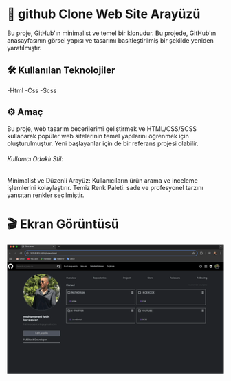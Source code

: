 <h1>🚀 github Clone Web Site Arayüzü</h1>

Bu proje, GitHub'ın minimalist ve temel bir klonudur. Bu projede, GitHub'ın anasayfasının görsel yapısı ve tasarımı basitleştirilmiş bir şekilde yeniden yaratılmıştır.

<h2>🛠️ Kullanılan Teknolojiler</h2>

-Html
-Css
-Scss

<h2>⚙️ Amaç</h2>

Bu proje, web tasarım becerilerimi geliştirmek ve HTML/CSS/SCSS kullanarak popüler web sitelerinin temel yapılarını öğrenmek için oluşturulmuştur. Yeni başlayanlar için de bir referans projesi olabilir.

<h6>Kullanıcı Odaklı Stil:</h6>

Minimalist ve Düzenli Arayüz: Kullanıcıların ürün arama ve inceleme işlemlerini kolaylaştırır.
Temiz Renk Paleti: sade ve profesyonel tarzını yansıtan renkler seçilmiştir.

<h1>🎬 Ekran Görüntüsü</h1>

![](./assets/project.gif)
